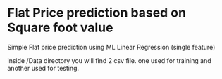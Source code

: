# Flat Price prediction based on Square foot value
Simple Flat price prediction using ML Linear Regression (single feature)

inside /Data directory you will find 2 csv file. one used for training and another used for testing.
